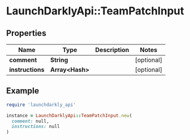 # LaunchDarklyApi::TeamPatchInput

## Properties

| Name | Type | Description | Notes |
| ---- | ---- | ----------- | ----- |
| **comment** | **String** |  | [optional] |
| **instructions** | **Array&lt;Hash&gt;** |  | [optional] |

## Example

```ruby
require 'launchdarkly_api'

instance = LaunchDarklyApi::TeamPatchInput.new(
  comment: null,
  instructions: null
)
```

